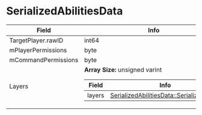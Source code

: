 # SerializedAbilitiesData

<table><thead><tr><th>Field</th><th>Info</th></tr></thead><tbody>
<tr><td>TargetPlayer.rawID</td><td>int64</td></tr>
<tr><td>mPlayerPermissions</td><td>byte</td></tr>
<tr><td>mCommandPermissions</td><td>byte</td></tr>
<tr><td>Layers</td><td><b>Array Size:</b> unsigned varint
  <table><thead><tr><th>Field</th><th>Info</th></tr></thead><tbody>
  <tr><td>layers</td><td><a href="../types/SerializedAbilitiesData_SerializedLayer.md">SerializedAbilitiesData::SerializedLayer</a></td></tr>
  </tbody></table></td></tr>
</tbody></table>